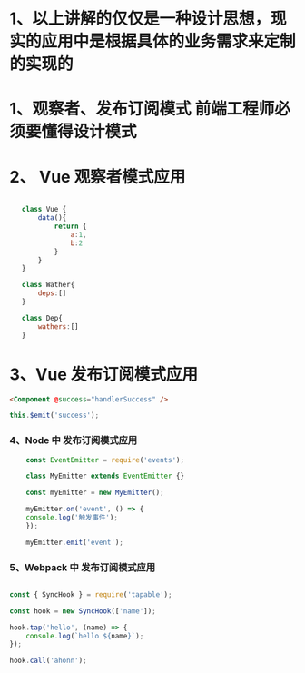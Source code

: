 # 1、以上讲解的仅仅是一种设计思想，现实的应用中是根据具体的业务需求来定制的实现的

# 1、观察者、发布订阅模式 前端工程师必须要懂得设计模式

# 2、 Vue 观察者模式应用

```js

   class Vue {
       data(){
           return {
               a:1,
               b:2
           }
       }
   }

   class Wather{
       deps:[]
   }

   class Dep{
       wathers:[]
   }

```

# 3、Vue 发布订阅模式应用

```html
<Component @success="handlerSuccess" />
```

```js
this.$emit('success');
```

### 4、Node 中 发布订阅模式应用

```js
    const EventEmitter = require('events');

    class MyEmitter extends EventEmitter {}

    const myEmitter = new MyEmitter();

    myEmitter.on('event', () => {
    console.log('触发事件');
    });

    myEmitter.emit('event');

```

### 5、Webpack 中 发布订阅模式应用

```js

const { SyncHook } = require('tapable');

const hook = new SyncHook(['name']);

hook.tap('hello', (name) => {
    console.log(`hello ${name}`);
});

hook.call('ahonn');

```
